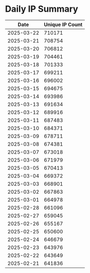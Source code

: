 # Daily IP Summary
| Date | Unique IP Count |
|----|----|
| 2025-03-22 | 710171 |
| 2025-03-21 | 708754 |
| 2025-03-20 | 706812 |
| 2025-03-19 | 704461 |
| 2025-03-18 | 701333 |
| 2025-03-17 | 699211 |
| 2025-03-16 | 696002 |
| 2025-03-15 | 694675 |
| 2025-03-14 | 693986 |
| 2025-03-13 | 691634 |
| 2025-03-12 | 689916 |
| 2025-03-11 | 687483 |
| 2025-03-10 | 684371 |
| 2025-03-09 | 678711 |
| 2025-03-08 | 674381 |
| 2025-03-07 | 673018 |
| 2025-03-06 | 671979 |
| 2025-03-05 | 670413 |
| 2025-03-04 | 669372 |
| 2025-03-03 | 668901 |
| 2025-03-02 | 667863 |
| 2025-03-01 | 664978 |
| 2025-02-28 | 661096 |
| 2025-02-27 | 659045 |
| 2025-02-26 | 655167 |
| 2025-02-25 | 650600 |
| 2025-02-24 | 646679 |
| 2025-02-23 | 643976 |
| 2025-02-22 | 643649 |
| 2025-02-21 | 641836 |